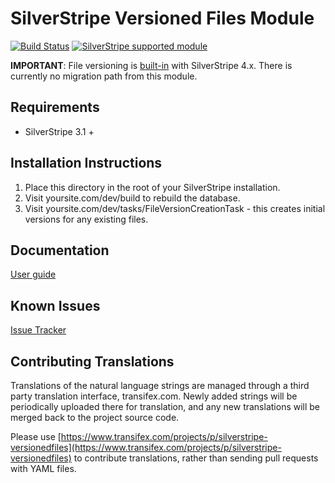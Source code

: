 SilverStripe Versioned Files Module
===================================

[![Build Status](https://travis-ci.org/symbiote/silverstripe-versionedfiles.svg?branch=master)](https://travis-ci.org/symbiote/silverstripe-versionedfiles)
[![SilverStripe supported module](https://img.shields.io/badge/silverstripe-supported-0071C4.svg)](https://www.silverstripe.org/software/addons/silverstripe-commercially-supported-module-list/)

**IMPORTANT**: File versioning is [built-in](https://docs.silverstripe.org/en/4/developer_guides/files/file_management/#file-versioning) with SilverStripe 4.x. There is currently no migration path from this module.

Requirements
------------
* SilverStripe 3.1 +

Installation Instructions
-------------------------

1. Place this directory in the root of your SilverStripe installation.
2. Visit yoursite.com/dev/build to rebuild the database.
3. Visit yoursite.com/dev/tasks/FileVersionCreationTask - this creates initial
   versions for any existing files.
   
Documentation
-------------
[User guide](docs/en/userguide/index.md)

Known Issues
------------
[Issue Tracker](http://github.com/ajshort/silverstripe-versionedfiles/issues)

Contributing Translations
-------------------------

Translations of the natural language strings are managed through a third party translation interface, transifex.com. Newly added strings will be periodically uploaded there for translation, and any new translations will be merged back to the project source code.

Please use [https://www.transifex.com/projects/p/silverstripe-versionedfiles](https://www.transifex.com/projects/p/silverstripe-versionedfiles) to contribute translations, rather than sending pull requests with YAML files.
